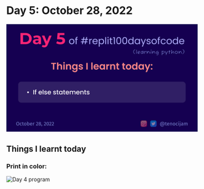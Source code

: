 # Day 5: October 28, 2022
![Day 5](Day5.jpg)

## Things I learnt today

### Print in color:
![Day 4 program](Day4_Program.png)

